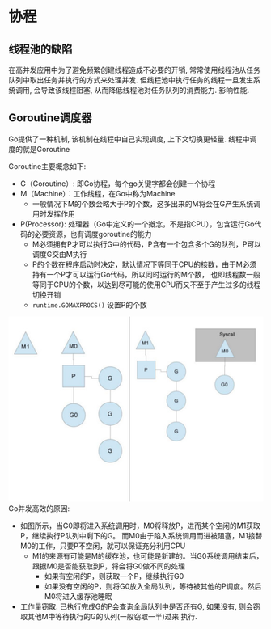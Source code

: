# 协程

## 线程池的缺陷

  在高并发应用中为了避免频繁创建线程造成不必要的开销, 常常使用线程池从任务队列中取出任务并执行的方式来处理并发.
但线程池中执行任务的线程一旦发生系统调用, 会导致该线程阻塞, 从而降低线程池对任务队列的消费能力. 影响性能.

## Goroutine调度器

Go提供了一种机制, 该机制在线程中自己实现调度, 上下文切换更轻量. 线程中调度的就是Goroutine


Goroutine主要概念如下:
* G（Goroutine）: 即Go协程，每个go关键字都会创建一个协程
* M（Machine）：工作线程，在Go中称为Machine
    - 一般情况下M的个数会略大于P的个数，这多出来的M将会在G产生系统调用时发挥作用
* P(Processor):	处理器（Go中定义的一个摡念，不是指CPU），包含运行Go代码的必要资源，也有调度goroutine的能力
    - M必须拥有P才可以执行G中的代码，P含有一个包含多个G的队列，P可以调度G交由M执行
    - P的个数在程序启动时决定，默认情况下等同于CPU的核数，由于M必须持有一个P才可以运行Go代码，所以同时运行的M个数，
    也即线程数一般等同于CPU的个数，以达到尽可能的使用CPU而又不至于产生过多的线程切换开销
    - `runtime.GOMAXPROCS()` 设置P的个数


![](picture/syscall.jpg)
Go并发高效的原因:
* 如图所示，当G0即将进入系统调用时，M0将释放P，进而某个空闲的M1获取P，继续执行P队列中剩下的G。
而M0由于陷入系统调用而进被阻塞，M1接替M0的工作，只要P不空闲，就可以保证充分利用CPU
    - M1的来源有可能是M的缓存池，也可能是新建的。当G0系统调用结束后，跟据M0是否能获取到P，将会将G0做不同的处理
        - 如果有空闲的P，则获取一个P，继续执行G0
        - 如果没有空闲的P，则将G0放入全局队列，等待被其他的P调度。然后M0将进入缓存池睡眠
* 工作量窃取: 已执行完成G的P会查询全局队列中是否还有G, 如果没有, 则会窃取其他M中等待执行的G的队列(一般窃取一半)过来
执行.